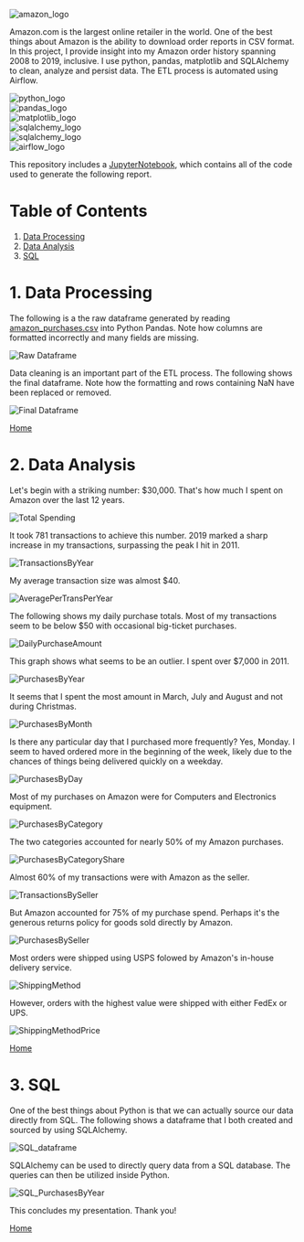 ![amazon_logo](images/amazon_logo.png)

Amazon.com is the largest online retailer in the world. One of the best things about Amazon is the ability to download order reports in CSV format. In this project, I provide insight into my Amazon order history spanning 2008 to 2019, inclusive. I use python, pandas, matplotlib and SQLAlchemy to clean, analyze and persist data. The ETL process is automated using Airflow. 

![python_logo](images/python_logo.png)  
![pandas_logo](images/pandas_logo.png)  
![matplotlib_logo](images/matplotlib_logo.png)  
![sqlalchemy_logo](images/sqlalchemy_logo.png)  
![sqlalchemy_logo](images/sqlalchemy_logo.png)  
![airflow_logo](images/pipeline.png)

This repository includes a [JupyterNotebook](https://github.com/AmitSamra/AmazonOrderHistory/blob/master/AmazonOrderHistory.ipynb), which contains all of the code used to generate the following report. 

# Table of Contents

1. [Data Processing](https://github.com/AmitSamra/DataEngineering.Labs.AirflowProject#1-data-processing)
2. [Data Analysis](https://github.com/AmitSamra/DataEngineering.Labs.AirflowProject#2-data-analysis)
3. [SQL](https://github.com/AmitSamra/DataEngineering.Labs.AirflowProject#3-sql)

# 1. Data Processing

The following is a the raw dataframe generated by reading [amazon_purchases.csv](img/amazon_purchases.csv) into Python Pandas. Note how columns are formatted incorrectly and many fields are missing. 

![Raw Dataframe](imgages/raw_dataframe.png)

Data cleaning is an important part of the ETL process. The following shows the final dataframe. Note how the formatting and rows containing NaN have been replaced or removed.

![Final Dataframe](images/final_dataframe.png)

[Home](https://github.com/AmitSamra/DataEngineering.Labs.AirflowProject#)

# 2. Data Analysis

Let's begin with a striking number: $30,000. That's how much I spent on Amazon over the last 12 years. 

![Total Spending](images/total_spent.png)

It took 781 transactions to achieve this number. 2019 marked a sharp increase in my transactions, surpassing the peak I hit in 2011. 

![TransactionsByYear](images/TransactionsByYear.png)

My average transaction size was almost $40.

![AveragePerTransPerYear](images/AveragePerTransPerYear.png)

The following shows my daily purchase totals. Most of my transactions seem to be below $50 with occasional big-ticket purchases. 

![DailyPurchaseAmount](images/DailyPurchaseAmount.png)

This graph shows what seems to be an outlier. I spent over $7,000 in 2011. 

![PurchasesByYear](images/PurchasesByYear.png)

It seems that I spent the most amount in March, July and August and not during Christmas. 

![PurchasesByMonth](images/PurchasesByMonth.png)

Is there any particular day that I purchased more frequently? Yes, Monday. I seem to haved ordered more in the beginning of the week, likely due to the chances of things being delivered quickly on a weekday. 

![PurchasesByDay](images/PurchasesByDay.png)

Most of my purchases on Amazon were for Computers and Electronics equipment. 

![PurchasesByCategory](images/PurchasesByCategory.png)

The two categories accounted for nearly 50% of my Amazon purchases. 

![PurchasesByCategoryShare](images/PurchasesByCategoryShare.png)

Almost 60% of my transactions were with Amazon as the seller. 

![TransactionsBySeller](images/TransactionsBySeller.png)

But Amazon accounted for 75% of my purchase spend. Perhaps it's the generous returns policy for goods sold directly by Amazon. 

![PurchasesBySeller](images/PurchasesBySeller.png)

Most orders were shipped using USPS folowed by Amazon's in-house delivery service. 

![ShippingMethod](images/ShippingMethod.png)

However, orders with the highest value were shipped with either FedEx or UPS. 

![ShippingMethodPrice](images/ShippingMethodPrice.png)

[Home](https://github.com/AmitSamra/DataEngineering.Labs.AirflowProject#)

# 3. SQL

One of the best things about Python is that we can actually source our data directly from SQL. The following shows a dataframe that I both created and sourced by using SQLAlchemy. 

![SQL_dataframe](imgages/SQL_dataframe.png)

SQLAlchemy can be used to directly query data from a SQL database. The queries can then be utilized inside Python. 

![SQL_PurchasesByYear](imgages/SQL_PurchasesByYear.png)

This concludes my presentation. Thank you! 

[Home](https://github.com/AmitSamra/DataEngineering.Labs.AirflowProject#)

